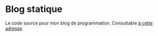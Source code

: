 # Blog statique

Le code source pour mon blog de programmation. Consultable [à cette adresse](https://falconpilot.github.io/).
